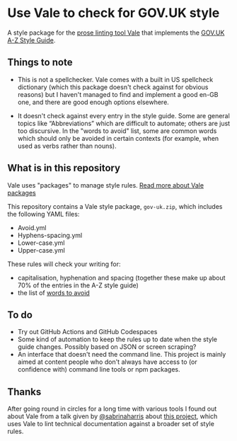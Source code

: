 # Use Vale to check for GOV.UK style
A style package for the [prose linting tool Vale](https://vale.sh/) that implements the [GOV.UK A-Z Style Guide](https://www.gov.uk/guidance/style-guide/a-to-z-of-gov-uk-style).

## Things to note

- This is not a spellchecker. Vale comes with a built in US spellcheck dictionary (which this package doesn't check against for obvious reasons) but I haven't managed to find and implement a good en-GB one, and there are good enough options elsewhere.
  
- It doesn't check against every entry in the style guide. Some are general topics like “Abbreviations” which are difficult to automate; others are just too discursive. In the "words to avoid" list, some are common words which should only be avoided in certain contexts (for example, when used as verbs rather than nouns).

## What is in this repository
Vale uses "packages" to manage style rules. [Read more about Vale packages](https://vale.sh/docs/topics/packages/)

This repository contains a Vale style package, `gov-uk.zip`, which includes the following YAML files: 

- Avoid.yml
- Hyphens-spacing.yml
- Lower-case.yml
- Upper-case.yml

These rules will check your writing for:
- capitalisation, hyphenation and spacing (together these make up about 70% of the entries in the A-Z style guide)
- the list of [words to avoid](https://www.gov.uk/guidance/style-guide/a-to-z-of-gov-uk-style#words-to-avoid) 

## To do
* Try out GitHub Actions and GitHub Codespaces
* Some kind of automation to keep the rules up to date when the style guide changes. Possibly based on JSON or screen scraping?
* An interface that doesn't need the command line. This project is mainly aimed at content people who don't always have access to (or confidence with) command line tools or npm packages.


## Thanks
After going round in circles for a long time with various tools I found out about Vale from a talk given by [@sabrinaharris](https://github.com/sabrinaharris) about [this project](https://github.com/sabrinaharris/linting-prototype), which uses Vale to lint technical documentation against a broader set of style rules.
